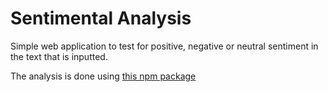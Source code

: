 # Sentimental Analysis
Simple web application to test for positive, negative or neutral sentiment in the text that is inputted.

The analysis is done using [this npm package](https://github.com/thisandagain/sentiment)
